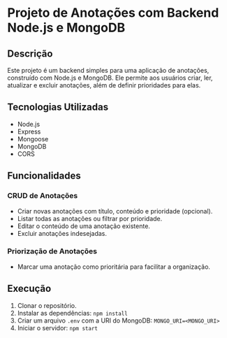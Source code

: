 # Projeto de Anotações com Backend Node.js e MongoDB

## Descrição

Este projeto é um backend simples para uma aplicação de anotações, construído com Node.js e MongoDB. Ele permite aos usuários criar, ler, atualizar e excluir anotações, além de definir prioridades para elas.

## Tecnologias Utilizadas

- Node.js
- Express
- Mongoose
- MongoDB
- CORS

## Funcionalidades

### CRUD de Anotações

- Criar novas anotações com título, conteúdo e prioridade (opcional).
- Listar todas as anotações ou filtrar por prioridade.
- Editar o conteúdo de uma anotação existente.
- Excluir anotações indesejadas.

### Priorização de Anotações

- Marcar uma anotação como prioritária para facilitar a organização.

## Execução

1. Clonar o repositório.
2. Instalar as dependências: `npm install`
3. Criar um arquivo `.env` com a URI do MongoDB: `MONGO_URI=<MONGO_URI>`
4. Iniciar o servidor: `npm start`
